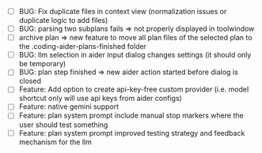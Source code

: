 - [ ] BUG: Fix duplicate files in context view (normalization issues or duplicate logic to add files)
- [ ] BUG: parsing two subplans fails => not properly displayed in toolwindow
- [ ] archive plan => new feature to move all plan files of the selected plan to the .coding-aider-plans-finished folder
- [ ] BUG: llm selection in aider input dialog changes settings (it should only be temporary)
- [ ] BUG: plan step finished => new aider action started before dialog is closed
- [ ] Feature: Add option to create api-key-free custom provider (i.e. model shortcut only will use api keys from aider configs)
- [ ] Feature: native gemini support
- [ ] Feature: plan system prompt include manual stop markers where the user should test something
- [ ] Feature: plan system prompt improved testing strategy and feedback mechanism for the llm